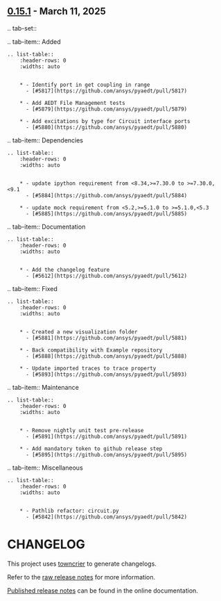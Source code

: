 ## [0.15.1](https://github.com/ansys/pyaedt/releases/tag/v0.15.1) - March 11, 2025


.. tab-set::
  
  .. tab-item:: Added

    .. list-table::
        :header-rows: 0
        :widths: auto

    
        * - Identify port in get coupling in range
          - [#5817](https://github.com/ansys/pyaedt/pull/5817)
    
        * - Add AEDT File Management tests
          - [#5879](https://github.com/ansys/pyaedt/pull/5879)
    
        * - Add excitations by type for Circuit interface ports
          - [#5880](https://github.com/ansys/pyaedt/pull/5880)
      
  .. tab-item:: Dependencies

    .. list-table::
        :header-rows: 0
        :widths: auto

    
        * - update ipython requirement from <8.34,>=7.30.0 to >=7.30.0,<9.1
          - [#5884](https://github.com/ansys/pyaedt/pull/5884)
    
        * - update mock requirement from <5.2,>=5.1.0 to >=5.1.0,<5.3
          - [#5885](https://github.com/ansys/pyaedt/pull/5885)
      
  .. tab-item:: Documentation

    .. list-table::
        :header-rows: 0
        :widths: auto

    
        * - Add the changelog feature
          - [#5612](https://github.com/ansys/pyaedt/pull/5612)
      
  .. tab-item:: Fixed

    .. list-table::
        :header-rows: 0
        :widths: auto

    
        * - Created a new visualization folder
          - [#5881](https://github.com/ansys/pyaedt/pull/5881)
    
        * - Back compatibility with Example repository
          - [#5888](https://github.com/ansys/pyaedt/pull/5888)
    
        * - Update imported traces to trace property
          - [#5893](https://github.com/ansys/pyaedt/pull/5893)
      
  .. tab-item:: Maintenance

    .. list-table::
        :header-rows: 0
        :widths: auto

    
        * - Remove nightly unit test pre-release
          - [#5891](https://github.com/ansys/pyaedt/pull/5891)
    
        * - Add mandatory token to github release step
          - [#5895](https://github.com/ansys/pyaedt/pull/5895)
      
  .. tab-item:: Miscellaneous

    .. list-table::
        :header-rows: 0
        :widths: auto

    
        * - Pathlib refactor: circuit.py
          - [#5842](https://github.com/ansys/pyaedt/pull/5842)
      
# CHANGELOG

This project uses [towncrier](https://towncrier.readthedocs.io/) to generate changelogs.

Refer to the [raw release notes](doc/source/changelog.rst) for more information.

[Published release notes](https://aedt.docs.pyansys.com/version/stable/changelog.html) can be found in the online documentation.
